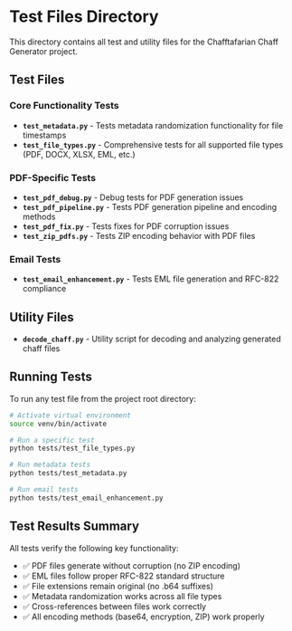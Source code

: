 # Test Files Directory

This directory contains all test and utility files for the Chafftafarian Chaff Generator project.

## Test Files

### Core Functionality Tests
- **`test_metadata.py`** - Tests metadata randomization functionality for file timestamps
- **`test_file_types.py`** - Comprehensive tests for all supported file types (PDF, DOCX, XLSX, EML, etc.)

### PDF-Specific Tests
- **`test_pdf_debug.py`** - Debug tests for PDF generation issues
- **`test_pdf_pipeline.py`** - Tests PDF generation pipeline and encoding methods
- **`test_pdf_fix.py`** - Tests fixes for PDF corruption issues
- **`test_zip_pdfs.py`** - Tests ZIP encoding behavior with PDF files

### Email Tests
- **`test_email_enhancement.py`** - Tests EML file generation and RFC-822 compliance

## Utility Files
- **`decode_chaff.py`** - Utility script for decoding and analyzing generated chaff files

## Running Tests

To run any test file from the project root directory:

```bash
# Activate virtual environment
source venv/bin/activate

# Run a specific test
python tests/test_file_types.py

# Run metadata tests
python tests/test_metadata.py

# Run email tests
python tests/test_email_enhancement.py
```

## Test Results Summary

All tests verify the following key functionality:
- ✅ PDF files generate without corruption (no ZIP encoding)
- ✅ EML files follow proper RFC-822 standard structure
- ✅ File extensions remain original (no .b64 suffixes)
- ✅ Metadata randomization works across all file types
- ✅ Cross-references between files work correctly
- ✅ All encoding methods (base64, encryption, ZIP) work properly